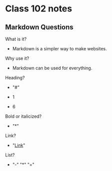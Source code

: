 
# Class 102 notes

## Markdown Questions

What is it?

- Markdown is a simpler way to make websites.

Why use it?

- Markdown can be used for everything.

Heading?

- "#"

- 1

- 6

Bold or italicized?

- "*"

Link?

- "[Link](URL)"

List?

- "-" "*" "="

